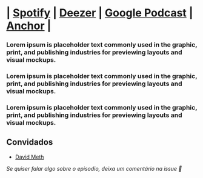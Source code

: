 # | [Spotify]() |  [Deezer]() | [Google Podcast]() | [Anchor]() |

### Lorem ipsum is placeholder text commonly used in the graphic, print, and publishing industries for previewing layouts and visual mockups.

### Lorem ipsum is placeholder text commonly used in the graphic, print, and publishing industries for previewing layouts and visual mockups.

### Lorem ipsum is placeholder text commonly used in the graphic, print, and publishing industries for previewing layouts and visual mockups.

## Convidados

- [David Meth](https://www.linkedin.com/in/me42th/)



_Se quiser falar algo sobre o episodio, deixa um comentário na issue 🥇_ 


